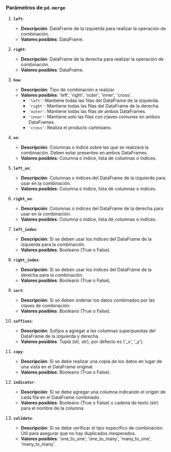 ### Parámetros de `pd.merge`

1. **`left`**:
   - **Descripción**: DataFrame de la izquierda para realizar la operación de combinación.
   - **Valores posibles**: DataFrame.

2. **`right`**:
   - **Descripción**: DataFrame de la derecha para realizar la operación de combinación.
   - **Valores posibles**: DataFrame.

3. **`how`**:
   - **Descripción**: Tipo de combinación a realizar.
   - **Valores posibles**: 'left', 'right', 'outer', 'inner', 'cross'.
     - `'left'`: Mantiene todas las filas del DataFrame de la izquierda.
     - `'right'`: Mantiene todas las filas del DataFrame de la derecha.
     - `'outer'`: Mantiene todas las filas de ambos DataFrames.
     - `'inner'`: Mantiene solo las filas con claves comunes en ambos DataFrames.
     - `'cross'`: Realiza el producto cartesiano.

4. **`on`**:
   - **Descripción**: Columnas o índice sobre las que se realizará la combinación. Deben estar presentes en ambos DataFrames.
   - **Valores posibles**: Columna o índice, lista de columnas o índices.

5. **`left_on`**:
   - **Descripción**: Columnas o índices del DataFrame de la izquierda para usar en la combinación.
   - **Valores posibles**: Columna o índice, lista de columnas o índices.

6. **`right_on`**:
   - **Descripción**: Columnas o índices del DataFrame de la derecha para usar en la combinación.
   - **Valores posibles**: Columna o índice, lista de columnas o índices.

7. **`left_index`**:
   - **Descripción**: Si se deben usar los índices del DataFrame de la izquierda para la combinación.
   - **Valores posibles**: Booleano (True o False).

8. **`right_index`**:
   - **Descripción**: Si se deben usar los índices del DataFrame de la derecha para la combinación.
   - **Valores posibles**: Booleano (True o False).

9. **`sort`**:
   - **Descripción**: Si se deben ordenar los datos combinados por las claves de combinación.
   - **Valores posibles**: Booleano (True o False).

10. **`suffixes`**:
    - **Descripción**: Sufijos a agregar a las columnas superpuestas del DataFrame de la izquierda y derecha.
    - **Valores posibles**: Tupla (str, str), por defecto es ('_x', '_y').

11. **`copy`**:
    - **Descripción**: Si se debe realizar una copia de los datos en lugar de una vista en el DataFrame original.
    - **Valores posibles**: Booleano (True o False).

12. **`indicator`**:
    - **Descripción**: Si se debe agregar una columna indicando el origen de cada fila en el DataFrame combinado.
    - **Valores posibles**: Booleano (True o False) o cadena de texto (str) para el nombre de la columna.

13. **`validate`**:
    - **Descripción**: Si se debe verificar el tipo específico de combinación. Útil para asegurar que no hay duplicados inesperados.
    - **Valores posibles**: 'one_to_one', 'one_to_many', 'many_to_one', 'many_to_many'.
